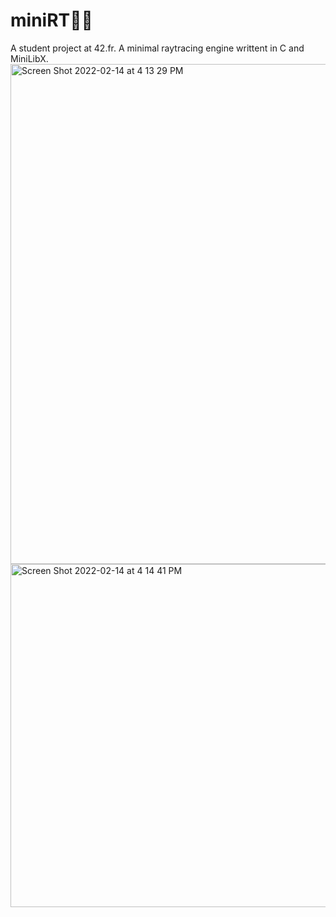 # miniRT🌠🔦
A student project at 42.fr. A minimal raytracing engine writtent in C and MiniLibX.
<img width="800" alt="Screen Shot 2022-02-14 at 4 13 29 PM" src="https://user-images.githubusercontent.com/78385823/153871522-ad4062bd-fc92-4b81-9b08-5cb6b3fed2ec.png">
<img width="549" alt="Screen Shot 2022-02-14 at 4 14 41 PM" src="https://user-images.githubusercontent.com/78385823/153871540-3e075c45-e892-4a31-a164-ddaadbf9cc23.png">

